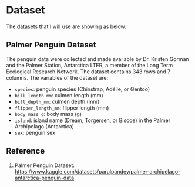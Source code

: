 # Dataset
The datasets that I will use are showing as below:

## Palmer Penguin Dataset
The penguin data were collected and made available by Dr. Kristen Gorman and the Palmer Station, Antarctica LTER, a member of the Long Term Ecological Research Network. The dataset contains 343 rows and 7 columns. The variables of the dataset are:
  - ```species```: penguin species (Chinstrap, Adélie, or Gentoo)
  - ```bill_length_mm```: culmen length (mm)
  - ```bill_depth_mm```: culmen depth (mm)
  - ```flipper_length_mm```: flipper length (mm)
  - ```body_mass_g```: body mass (g)
  - ```island```: island name (Dream, Torgersen, or Biscoe) in the Palmer Archipelago (Antarctica)
  - ```sex```: penguin sex


## Reference
1. Palmer Penguin Dataset: https://www.kaggle.com/datasets/parulpandey/palmer-archipelago-antarctica-penguin-data

